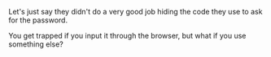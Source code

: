 Let's just say they didn't do a very good job hiding the code they use to ask for the password.

You get trapped if you input it through the browser, but what if you use something else?

